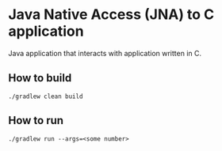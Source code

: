 # Java Native Access (JNA) to C application
Java application that interacts with application written in C.
## How to build
`./gradlew clean build`

## How to run
`./gradlew run --args=<some number>`